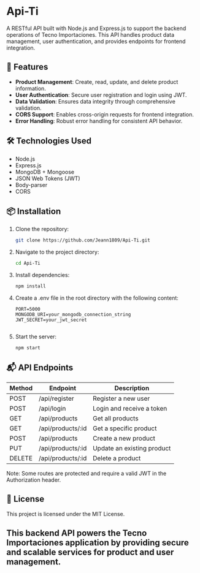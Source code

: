 # Api-Ti

A RESTful API built with Node.js and Express.js to support the backend operations of Tecno Importaciones. This API handles product data management, user authentication, and provides endpoints for frontend integration.

## 🚀 Features

- **Product Management**: Create, read, update, and delete product information.
- **User Authentication**: Secure user registration and login using JWT.
- **Data Validation**: Ensures data integrity through comprehensive validation.
- **CORS Support**: Enables cross-origin requests for frontend integration.
- **Error Handling**: Robust error handling for consistent API behavior.

## 🛠️ Technologies Used

- Node.js
- Express.js
- MongoDB + Mongoose
- JSON Web Tokens (JWT)
- Body-parser
- CORS

## 📦 Installation

1. Clone the repository:
   ```bash
   git clone https://github.com/Jeann1809/Api-Ti.git

2. Navigate to the project directory:
   ```bash
   cd Api-Ti
   
3. Install dependencies:
   ```bash
   npm install
   
4. Create a .env file in the root directory with the following content:
   ```env
   PORT=5000
   MONGODB_URI=your_mongodb_connection_string
   JWT_SECRET=your_jwt_secret


5. Start the server:
   ```bash
   npm start

## 📬 API Endpoints

| Method | Endpoint           | Description                |
| ------ | ------------------ | -------------------------- |
| POST   | /api/register      | Register a new user        |
| POST   | /api/login         | Login and receive a token  |
| GET    | /api/products      | Get all products           |
| GET    | /api/products/\:id | Get a specific product     |
| POST   | /api/products      | Create a new product       |
| PUT    | /api/products/\:id | Update an existing product |
| DELETE | /api/products/\:id | Delete a product           |

Note: Some routes are protected and require a valid JWT in the Authorization header.

## 📄 License
This project is licensed under the MIT License.

## This backend API powers the Tecno Importaciones application by providing secure and scalable services for product and user management.
